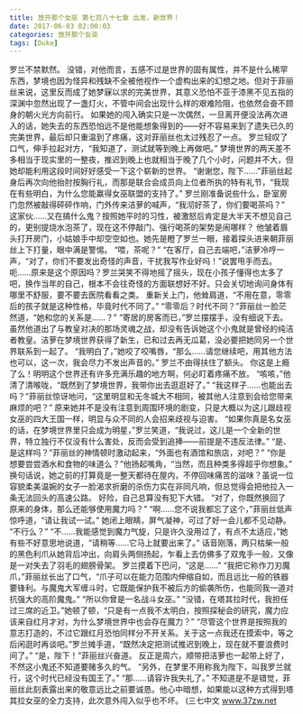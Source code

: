 ```yaml
---
title: 放开那个女巫 第七百八十七章 出发，新世界！
date: 2017-06-03 02:00:03
categories: 放开那个女巫
tags: [Duke]
---
```


罗兰不禁默然。
没错，对他而言，五感不过是世界的固有属性，并不是什么稀罕东西，梦境也因为怪异和残缺不全被他视作一个虚构出来的幻想之地。但对于菲丽丝来说，这里反而成了她梦寐以求的完美世界，其意义恐怕不亚于漆黑不见五指的深渊中忽然出现了一盏灯火，不管中间会出现什么样的艰难险阻，也依然会奋不顾身的朝火光方向前行。
如果她的闯入确实只是一次偶然，一旦离开便没法再次进入的话，她失去的东西恐怕远不是他能想象得到的——好不容易来到了遗失已久的完美世界，最后却只重温到了疼痛，这对菲丽丝也太过残忍了一点。
罗兰轻叹了口气，伸手拉起对方，“我知道了，测试就等到晚上再做吧。”
梦境世界的两天差不多相当于现实里的一整夜，推迟到晚上也就相当于晚了几个小时，问题并不大，但她却能利用这段时间好好感受一下这个崭新的世界。
“谢谢您，陛下……”菲丽丝起身后再次向他抬肘按胸行礼，而那是联合会成员向上位者所执的特有礼节，“我现在有些明白，为什么您能赢得女巫联盟的支持了。”
罗兰刚准备说些什么，卧室房门忽然被敲得砰砰作响，门外传来洁萝的喊声，“我沏好茶了，你们要喝茶吗？”
这家伙……又在搞什么鬼？按照她平时的习性，被激怒后肯定是大半天不想见自己的，更别提烧水泡茶了，现在这不停敲门、强行喝茶的架势是闹哪样？
他皱着眉头打开房门，小姑娘手中却空空如也。她先是瞪了罗兰一眼，接着探头进来朝菲丽丝上下打量，眼中满是警惕。
“喂，茶呢？”
“在客厅，自己去端吧，”洁萝冷哼一声，“对了，你们不要发出奇怪的声音，干扰我写作业好吗！”说罢甩手而去。
呃……原来是这个原因吗？罗兰哭笑不得地摇了摇头，现在小孩子懂得也太多了吧，换作当年的自己，根本不会往奇怪的方面联想好不好。只会关切地询问身体有哪里不舒服，要不要去医院看看之类。
重新关上门，他耸肩道，“不用在意，零零后的孩子就是这种性格，毕竟时代不同了。”
“零零后？时代不同？”菲丽丝一脸茫然道，“她和您的关系是……？”
“寄居的房客而已，”罗兰摆摆手，没有细说下去。虽然他道出了与教皇对决的那场灵魂之战，却没有告诉她这个小鬼就是曾经的纯洁者教皇。洁萝在梦境世界获得了新生，已和过去再无瓜葛，没必要把她同另一个世界联系到一起了。
“我明白了，”她咬了咬嘴唇，“那么……请您继续吧，用其他方法也可以，这一次，我会尽力不发出声音的。”
罗兰不由得扶住了额头。
你这是上瘾了么！明明这个世界还有许多充满乐趣的地方啊，何必盯着疼痛不放。
“咳咳，”他清了清喉咙，“既然到了梦境世界，我带你出去逛逛好了。”
“我这样子……也能出去吗？”菲丽丝惊讶地问，“这里明显和无冬城大不相同，被其他人注意到会给您带来麻烦的吧？”
原来她并不是没有注意到周围环境的剧变，只是大概以为这儿跟歧视女巫的四大王国一样，明显与众不同的人会招来歧视与迫害。
“如果你真是名女巫的话，在梦境世界里只会成为明星，”罗兰笑道，“我说过，这儿是一个全新的世界，特立独行不仅没有什么害处，反而会受到追捧——前提是不违反法律。”
“是、是这样吗？”菲丽丝的神情顿时激动起来，“外面也有酒馆和旅店，对吧？”
“你是想要尝尝酒水和食物的味道么？”他扬起嘴角，“当然，而且种类多得超乎你想象。”
换句话说，她之前的打算竟是一整天都待在屋内，不停回味痛苦的滋味？虽说一位容貌柔美温婉的女子一脸渴求折磨的杀伤力实在非同凡响，但总觉得会把他拉入一条无法回头的高速公路。
好险，自己总算没有犯下大错。
“对了，你既然换回了原来的身体，那么还能够使用魔力吗？”
“啊……您不说我都忘了这个，”菲丽丝低声惊呼道，“请让我试一试。”
她闭上眼睛，屏气凝神，可过了好一会儿都不见动静。
“不行么？”
“不……我能感觉到魔力气旋，只是许久没用过了，有点不太适应，”她有些不好意思地说道，“请稍等……它马上就要出来了。”
话音刚落，两只枯柴一般的黑色利爪从她背后冲出，向肩头两侧扬起，乍看上去仿佛多了双鬼手一般，又像是一对失去了羽毛的翅膀骨架。
罗兰摸着下巴问，“这是……”
“我把它称作刀刃魔爪，”菲丽丝长出了口气，“爪子可以在能力范围内伸缩自如，而且远比一般的铁器要锋利。与魔鬼大军缠斗时，它既能保护我不被后方的偷袭所伤，也能同我一道对抗强大的高阶魔鬼。”
“所以你曾是一名战斗女巫。”
“没错，在塔其拉时代，我担任过三席的近卫。”她顿了顿，“只是有一点我不太明白，按照探秘会的研究，魔力应该来自红月才对，为什么梦境世界中也会存在魔力？”
“尽管这个世界是按照我的意志打造的，不过它跟红月恐怕同样分不开关系。关于这一点我还在摸索中，等之后闲逛时再谈吧。”罗兰摊手道，“既然决定把测试推迟到晚上，现在就不要浪费时间了。”
“是，陛下！”菲丽丝兴奋道。
反正是周六，顺带把洁萝也一起带上好了，不然这小鬼还不知道要赌多久的气。
“另外，在梦里不用称我为陛下，叫我罗兰就行，这个时代已经没有国王了。”
“那……请容许我失礼了。”
不知道是不是错觉，菲丽丝此刻表露出来的敬意远比之前要诚恳。他心中暗想，如果能以这种方式得到塔其拉女巫的全力支持，此次意外闯入似乎也不坏。
(三七中文 www.37zw.net
